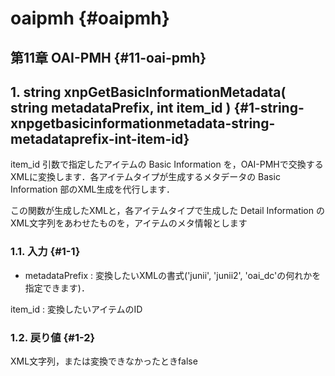 # oaipmh {#oaipmh}


## 第11章 OAI-PMH {#11-oai-pmh}

## 1\. string xnpGetBasicInformationMetadata( string metadataPrefix, int item_id ) {#1-string-xnpgetbasicinformationmetadata-string-metadataprefix-int-item-id}

item_id 引数で指定したアイテムの Basic Information を，OAI-PMHで交換するXMLに変換します．各アイテムタイプが生成するメタデータの Basic Information 部のXML生成を代行します．

この関数が生成したXMLと，各アイテムタイプで生成した Detail Information のXML文字列をあわせたものを，アイテムのメタ情報とします

### 1.1\. 入力 {#1-1}

* metadataPrefix : 変換したいXMLの書式(&#039;junii&#039;, &#039;junii2&#039;, &#039;oai_dc&#039;の何れかを指定できます)．

 item_id : 変換したいアイテムのID

### 1.2\. 戻り値 {#1-2}

XML文字列，または変換できなかったときfalse

